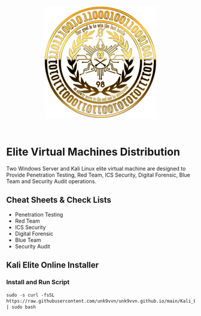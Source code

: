 <div align=center markdown="1">

![Unk9_Logo](https://raw.githubusercontent.com/unk9vvn/unk9vvn.github.io/main/logo.png)

</div>
<br>
</div>

# Elite Virtual Machines Distribution
Two Windows Server and Kali Linux elite virtual machine are designed to Provide Penetration Testing, Red Team, ICS Security, Digital Forensic, Blue Team and Security Audit operations.

## Cheat Sheets & Check Lists
* Penetration Testing
* Red Team
* ICS Security
* Digital Forensic
* Blue Team
* Security Audit

## Kali Elite Online Installer
### Install and Run Script
```
sudo -s curl -fsSL https://raw.githubusercontent.com/unk9vvn/unk9vvn.github.io/main/Kali_Elite.sh | sudo bash
```
